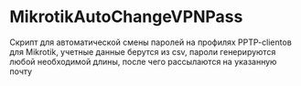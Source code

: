# MikrotikAutoChangeVPNPass
Скрипт для автоматической смены паролей на профилях PPTP-clientов для Mikrotik, учетные данные берутся из csv, пароли генерируются любой необходимой длины, после чего рассылаются на указанную почту
